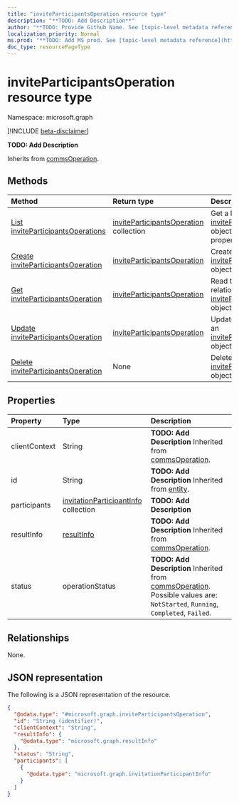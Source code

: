 ```yaml
---
title: "inviteParticipantsOperation resource type"
description: "**TODO: Add Description**"
author: "**TODO: Provide Github Name. See [topic-level metadata reference](https://msgo.azurewebsites.net/add/document/guidelines/metadata.html#topic-level-metadata)**"
localization_priority: Normal
ms.prod: "**TODO: Add MS prod. See [topic-level metadata reference](https://msgo.azurewebsites.net/add/document/guidelines/metadata.html#topic-level-metadata)**"
doc_type: resourcePageType
---
```


# inviteParticipantsOperation resource type

Namespace: microsoft.graph

[!INCLUDE [beta-disclaimer](../../includes/beta-disclaimer.md)]

**TODO: Add Description**


Inherits from [commsOperation](../resources/commsoperation.md).

## Methods
|Method|Return type|Description|
|:---|:---|:---|
|[List inviteParticipantsOperations](../api/inviteparticipantsoperation-list.md)|[inviteParticipantsOperation](../resources/inviteparticipantsoperation.md) collection|Get a list of the [inviteParticipantsOperation](../resources/inviteparticipantsoperation.md) objects and their properties.|
|[Create inviteParticipantsOperation](../api/inviteparticipantsoperation-create.md)|[inviteParticipantsOperation](../resources/inviteparticipantsoperation.md)|Create a new [inviteParticipantsOperation](../resources/inviteparticipantsoperation.md) object.|
|[Get inviteParticipantsOperation](../api/inviteparticipantsoperation-get.md)|[inviteParticipantsOperation](../resources/inviteparticipantsoperation.md)|Read the properties and relationships of an [inviteParticipantsOperation](../resources/inviteparticipantsoperation.md) object.|
|[Update inviteParticipantsOperation](../api/inviteparticipantsoperation-update.md)|[inviteParticipantsOperation](../resources/inviteparticipantsoperation.md)|Update the properties of an [inviteParticipantsOperation](../resources/inviteparticipantsoperation.md) object.|
|[Delete inviteParticipantsOperation](../api/inviteparticipantsoperation-delete.md)|None|Deletes an [inviteParticipantsOperation](../resources/inviteparticipantsoperation.md) object.|

## Properties
|Property|Type|Description|
|:---|:---|:---|
|clientContext|String|**TODO: Add Description** Inherited from [commsOperation](../resources/commsoperation.md).|
|id|String|**TODO: Add Description** Inherited from [entity](../resources/entity.md).|
|participants|[invitationParticipantInfo](../resources/invitationparticipantinfo.md) collection|**TODO: Add Description**|
|resultInfo|[resultInfo](../resources/resultinfo.md)|**TODO: Add Description** Inherited from [commsOperation](../resources/commsoperation.md).|
|status|operationStatus|**TODO: Add Description** Inherited from [commsOperation](../resources/commsoperation.md). Possible values are: `NotStarted`, `Running`, `Completed`, `Failed`.|

## Relationships
None.

## JSON representation
The following is a JSON representation of the resource.
<!-- {
  "blockType": "resource",
  "keyProperty": "id",
  "@odata.type": "microsoft.graph.inviteParticipantsOperation",
  "baseType": "microsoft.graph.commsOperation",
  "openType": true
}
-->
``` json
{
  "@odata.type": "#microsoft.graph.inviteParticipantsOperation",
  "id": "String (identifier)",
  "clientContext": "String",
  "resultInfo": {
    "@odata.type": "microsoft.graph.resultInfo"
  },
  "status": "String",
  "participants": [
    {
      "@odata.type": "microsoft.graph.invitationParticipantInfo"
    }
  ]
}
```

